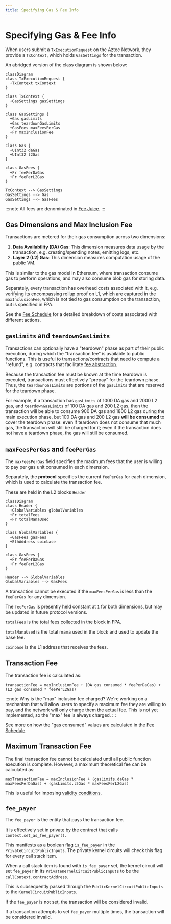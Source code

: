```yaml
---
title: Specifying Gas & Fee Info
---
```


# Specifying Gas & Fee Info

When users submit a `TxExecutionRequest` on the Aztec Network, they provide a `TxContext`, which holds `GasSettings` for the transaction.

An abridged version of the class diagram is shown below:

```mermaid
classDiagram
class TxExecutionRequest {
  +TxContext txContext
}

class TxContext {
  +GasSettings gasSettings
}

class GasSettings {
  +Gas gasLimits
  +Gas teardownGasLimits
  +GasFees maxFeesPerGas
  +Fr maxInclusionFee
}

class Gas {
  +UInt32 daGas
  +UInt32 l2Gas
}

class GasFees {
  +Fr feePerDaGas
  +Fr feePerL2Gas
}

TxContext --> GasSettings
GasSettings --> Gas
GasSettings --> GasFees
```

:::note
All fees are denominated in [Fee Juice](./fee-juice.md).
:::

## Gas Dimensions and Max Inclusion Fee

Transactions are metered for their gas consumption across two dimensions:

1. **Data Availability (DA) Gas**: This dimension measures data usage by the transaction, e.g. creating/spending notes, emitting logs, etc.
2. **Layer 2 (L2) Gas**: This dimension measures computation usage of the public VM.

This is similar to the gas model in Ethereum, where transaction consume gas to perform operations, and may also consume blob gas for storing data.

Separately, every transaction has overhead costs associated with it, e.g. verifying its encompassing rollup proof on L1, which are captured in the `maxInclusionFee`, which is not tied to gas consumption on the transaction, but is specified in FPA.

See the [Fee Schedule](./fee-schedule.md) for a detailed breakdown of costs associated with different actions.

## `gasLimits` and `teardownGasLimits`

Transactions can optionally have a "teardown" phase as part of their public execution, during which the "transaction fee" is available to public functions. This is useful to transactions/contracts that need to compute a "refund", e.g. contracts that facilitate [fee abstraction](./tx-setup-and-teardown.md).

Because the transaction fee must be known at the time teardown is executed, transactions must effectively "prepay" for the teardown phase. Thus, the `teardownGasLimits` are portions of the `gasLimits` that are reserved for the teardown phase.

For example, if a transaction has `gasLimits` of 1000 DA gas and 2000 L2 gas, and `teardownGasLimits` of 100 DA gas and 200 L2 gas, then the transaction will be able to consume 900 DA gas and 1800 L2 gas during the main execution phase, but 100 DA gas and 200 L2 gas **will be consumed** to cover the teardown phase: even if teardown does not consume that much gas, the transaction will still be charged for it; even if the transaction does not have a teardown phase, the gas will still be consumed.

## `maxFeesPerGas` and `feePerGas`

The `maxFeesPerGas` field specifies the maximum fees that the user is willing to pay per gas unit consumed in each dimension.

Separately, the **protocol** specifies the current `feePerGas` for each dimension, which is used to calculate the transaction fee.

These are held in the L2 blocks `Header`

```mermaid
classDiagram
class Header {
  +GlobalVariables globalVariables
  +Fr totalFees
  +Fr totalManaUsed
}

class GlobalVariables {
  +GasFees gasFees
  +EthAddress coinbase
}

class GasFees {
  +Fr feePerDaGas
  +Fr feePerL2Gas
}

Header --> GlobalVariables
GlobalVariables --> GasFees
```

A transaction cannot be executed if the `maxFeesPerGas` is less than the `feePerGas` for any dimension.

The `feePerGas` is presently held constant at `1` for both dimensions, but may be updated in future protocol versions.

`totalFees` is the total fees collected in the block in FPA.

`totalManaUsed` is the total mana used in the block and used to update the base fee.

`coinbase` is the L1 address that receives the fees.

## Transaction Fee

The transaction fee is calculated as:

```
transactionFee = maxInclusionFee + (DA gas consumed * feePerDaGas) + (L2 gas consumed * feePerL2Gas)
```

:::note
Why is the "max" inclusion fee charged? We're working on a mechanism that will allow users to specify a maximum fee they are willing to pay, and the network will only charge them the actual fee. This is not yet implemented, so the "max" fee is always charged.
:::

See more on how the "gas consumed" values are calculated in the [Fee Schedule](./fee-schedule.md).

## Maximum Transaction Fee

The final transaction fee cannot be calculated until all public function execution is complete. However, a maximum theoretical fee can be calculated as:

```
maxTransactionFee = maxInclusionFee + (gasLimits.daGas * maxFeesPerDaGas) + (gasLimits.l2Gas * maxFeesPerL2Gas)
```

This is useful for imposing [validity conditions](./kernel-tracking.md#mempoolnode-validation).

## `fee_payer`

The `fee_payer` is the entity that pays the transaction fee.

It is effectively set in private by the contract that calls `context.set_as_fee_payer()`.

This manifests as a boolean flag `is_fee_payer` in the `PrivateCircuitPublicInputs`. The private kernel circuits will check this flag for every call stack item.

When a call stack item is found with `is_fee_payer` set, the kernel circuit will set `fee_payer` in its `PrivateKernelCircuitPublicInputs` to be the `callContext.contractAddress`.

This is subsequently passed through the `PublicKernelCircuitPublicInputs` to the `KernelCircuitPublicInputs`.

If the `fee_payer` is not set, the transaction will be considered invalid.

If a transaction attempts to set `fee_payer` multiple times, the transaction will be considered invalid.
